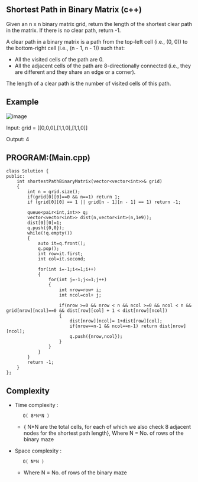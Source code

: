 ## Shortest Path in Binary Matrix (c++)

Given an n x n binary matrix grid, return the length of the shortest clear path in the matrix. If there is no clear path, return -1.

A clear path in a binary matrix is a path from the top-left cell (i.e., (0, 0)) to the bottom-right cell (i.e., (n - 1, n - 1)) such that:

  - All the visited cells of the path are 0.
  - All the adjacent cells of the path are 8-directionally connected (i.e., they are different and they share an edge or a corner).

The length of a clear path is the number of visited cells of this path.

## Example
![image](https://github.com/user-attachments/assets/cad72ca6-5fdf-4e5b-aef6-676ecc111747)

Input: grid = [[0,0,0],[1,1,0],[1,1,0]]

Output: 4

## PROGRAM:(Main.cpp)
```
class Solution {
public:
    int shortestPathBinaryMatrix(vector<vector<int>>& grid) 
    {
        int n = grid.size();
        if(grid[0][0]==0 && n==1) return 1; 
        if (grid[0][0] == 1 || grid[n - 1][n - 1] == 1) return -1;

        queue<pair<int,int>> q;
        vector<vector<int>> dist(n,vector<int>(n,1e9));
        dist[0][0]=1;
        q.push({0,0});
        while(!q.empty())
        {
            auto it=q.front();
            q.pop();
            int row=it.first;
            int col=it.second;

            for(int i=-1;i<=1;i++)
            {
                for(int j=-1;j<=1;j++)
                {
                    int nrow=row+ i;
                    int ncol=col+ j;

                    if(nrow >=0 && nrow < n && ncol >=0 && ncol < n && grid[nrow][ncol]==0 && dist[row][col] + 1 < dist[nrow][ncol])
                    {
                        dist[nrow][ncol]= 1+dist[row][col];
                        if(nrow==n-1 && ncol==n-1) return dist[nrow][ncol];
                        q.push({nrow,ncol});
                    }
                }
            }
        }
        return -1;
    }
};
```
## Complexity
- Time complexity : 
  
         O( 8*N*N )

   -  { N*N are the total cells, for each of which we also check 8 adjacent nodes for the shortest path length}, Where N = No. of rows of the binary maze

- Space complexity :

         O( N*N )

    - Where N = No. of rows of the binary maze 
